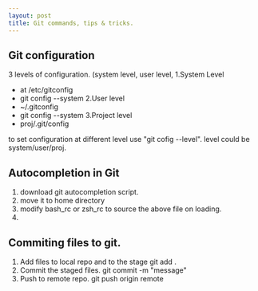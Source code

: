 ```yaml
---
layout: post
title: Git commands, tips & tricks.
---
```


## Git configuration 
3 levels of configuration. (system level, user level, 
1.System Level
  * at /etc/gitconfig
  * git config --system
2.User level
  * ~/.gitconfig
  * git config --system
3.Project level
  * proj/.git/config

to set configuration at different level use "git cofig --level". level could be system/user/proj.

## Autocompletion in Git
 1. download git autocompletion script. 
 2. move it to home directory
 3. modify bash_rc or zsh_rc to source the above file on loading. 
 4.

## Commiting files to git. 
1. Add files to local repo and to the stage
git add . 
2. Commit the staged files.
git commit -m "message"
3. Push to remote repo.
git push origin remote


